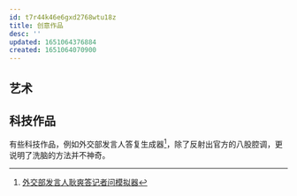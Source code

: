 ```yaml
---
id: t7r44k46e6gxd2768wtu18z
title: 创意作品
desc: ''
updated: 1651064376884
created: 1651064070900
---
```




## 艺术



## 科技作品

有些科技作品，例如外交部发言人答复生成器[^1]，除了反射出官方的八股腔调，更说明了洗脑的方法并不神奇。



[^1]: [外交部发言人耿爽答记者问模拟器](https://gengshuang1.github.io/)
